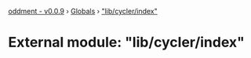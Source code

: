 [oddment - v0.0.9](../README.md) › [Globals](../globals.md) › ["lib/cycler/index"](_lib_cycler_index_.md)

# External module: "lib/cycler/index"



